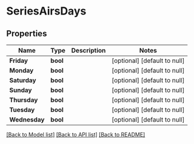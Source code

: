 # SeriesAirsDays

## Properties
Name | Type | Description | Notes
------------ | ------------- | ------------- | -------------
**Friday** | **bool** |  | [optional] [default to null]
**Monday** | **bool** |  | [optional] [default to null]
**Saturday** | **bool** |  | [optional] [default to null]
**Sunday** | **bool** |  | [optional] [default to null]
**Thursday** | **bool** |  | [optional] [default to null]
**Tuesday** | **bool** |  | [optional] [default to null]
**Wednesday** | **bool** |  | [optional] [default to null]

[[Back to Model list]](../README.md#documentation-for-models) [[Back to API list]](../README.md#documentation-for-api-endpoints) [[Back to README]](../README.md)

